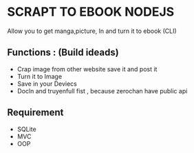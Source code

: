 # SCRAPT TO EBOOK NODEJS
Allow you to get manga,picture, ln and turn it to ebook (CLI)

## Functions : (Build ideads)
- Crap image from other website save it and post it
- Turn it to Image 
- Save in your Deviecs
- Docln and truyenfull fist , because zerochan have public api

## Requirement 
- SQLite
- MVC
- OOP
